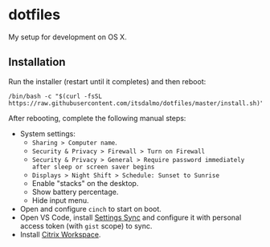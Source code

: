 # dotfiles

My setup for development on OS X.

## Installation

Run the installer (restart until it completes) and then reboot:
```
/bin/bash -c "$(curl -fsSL https://raw.githubusercontent.com/itsdalmo/dotfiles/master/install.sh)"
```

After rebooting, complete the following manual steps:
- System settings:
  - `Sharing > Computer name`.
  - `Security & Privacy > Firewall > Turn on Firewall`
  - `Security & Privacy > General > Require password immediately after sleep or screen saver begins`
  - `Displays > Night Shift > Schedule: Sunset to Sunrise`
  - Enable "stacks" on the desktop.
  - Show battery percentage.
  - Hide input menu.
- Open and configure `cinch` to start on boot.
- Open VS Code, install [Settings Sync](https://marketplace.visualstudio.com/items?itemName=Shan.code-settings-sync) and configure it with personal access token (with `gist` scope) to sync.
- Install [Citrix Workspace](https://www.citrix.no/downloads/workspace-app/mac/workspace-app-for-mac-latest.html).
